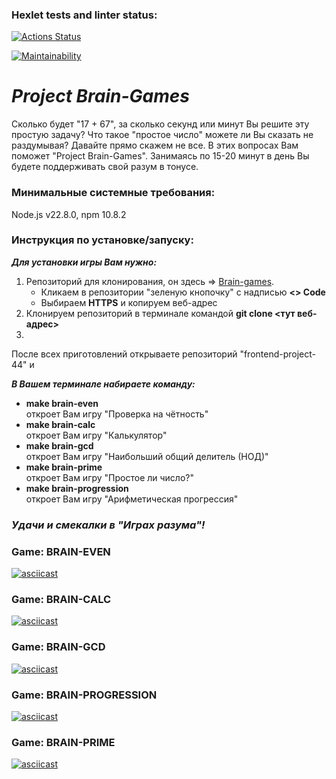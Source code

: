 ### Hexlet tests and linter status:

[![Actions Status](https://github.com/BEAR-AE/frontend-project-44/actions/workflows/hexlet-check.yml/badge.svg)](https://github.com/BEAR-AE/frontend-project-44/actions)

[![Maintainability](https://api.codeclimate.com/v1/badges/1f622fb3c0c860bc13b6/maintainability)](https://codeclimate.com/github/BEAR-AE/frontend-project-44/maintainability)

# **_Project Brain-Games_**<br>

Сколько будет "17 + 67", за сколько секунд или минут Вы решите эту простую задачу? Что такое "простое число" можете ли Вы сказать не раздумывая? Давайте прямо скажем не все. В этих вопросах Вам поможет "Project Brain-Games". Занимаясь по 15-20 минут в день Вы будете поддерживать свой разум в тонусе.

### Минимальные системные требования:<br>

Node.js v22.8.0, npm 10.8.2

### Инструкция по установке/запуску:<br>

***Для установки игры Вам нужно:***<br> 
1. Репозиторий для клонирования, он здесь => [Brain-games](https://github.com/BEAR-AE/frontend-project-44.git).
   * Кликаем в репозитории "зеленую кнопочку" с надписью **<> Code**
   * Выбираем **HTTPS** и копируем веб-адрес 
2. Клонируем репозиторий в терминале командой **git clone <тут веб-адрес>**
3. 

 
После всех приготовлений открываете репозиторий "frontend-project-44" и

***B Вашем терминале набираете команду:***<br>
+ **make brain-even**<br> откроет Вам игру "Проверка на чётность"
+ **make brain-calc**<br> откроет Вам игру "Калькулятор"
+ **make brain-gcd**<br> откроет Вам игру "Наибольший общий делитель (НОД)"
+ **make brain-prime**<br> откроет Вам игру "Простое ли число?"
+ **make brain-progression**<br> откроет Вам игру "Арифметическая прогрессия"

### *Удачи и смекалки в "Играх разума"!*<br>


### Game: BRAIN-EVEN

[![asciicast](https://asciinema.org/a/7tPQLCfyhsmVv4DLxl0oe6SsC.svg)](https://asciinema.org/a/7tPQLCfyhsmVv4DLxl0oe6SsC)

### Game: BRAIN-CALC

[![asciicast](https://asciinema.org/a/MqCEblYTl9y2yDEDu1A55IF48.svg)](https://asciinema.org/a/MqCEblYTl9y2yDEDu1A55IF48)

### Game: BRAIN-GCD

[![asciicast](https://asciinema.org/a/lEGarnvzWni27iuylZub16Bit.svg)](https://asciinema.org/a/lEGarnvzWni27iuylZub16Bit)

### Game: BRAIN-PROGRESSION

[![asciicast](https://asciinema.org/a/FkCPAe7YA4WC2Xs2UTHSevdgH.svg)](https://asciinema.org/a/FkCPAe7YA4WC2Xs2UTHSevdgH)

### Game: BRAIN-PRIME

[![asciicast](https://asciinema.org/a/jtltFIBQmk3BThcAic7zQRFLA.svg)](https://asciinema.org/a/jtltFIBQmk3BThcAic7zQRFLA)
